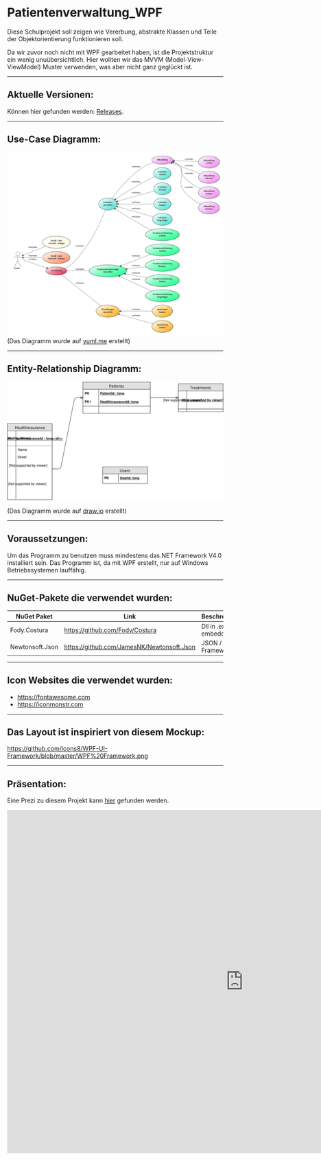 # Patientenverwaltung_WPF

Diese Schulprojekt soll zeigen wie Vererbung, abstrakte Klassen und Teile der Objektorientierung funktionieren soll.

Da wir zuvor noch nicht mit WPF gearbeitet haben, ist die Projektstruktur ein wenig unuübersichtlich.
Hier wollten wir das MVVM (Model-View-ViewModel) Muster verwenden, was aber nicht ganz geglückt ist.

___
## Aktuelle Versionen:

Können hier gefunden werden: [Releases](https://github.com/john-dederer/Patientenverwaltung_WPF/releases).

___
## Use-Case Diagramm:

![Use-case](https://github.com/john-dederer/Patientenverwaltung_WPF/raw/master/Documentation/graphs/Use-Case.png)
(Das Diagramm wurde auf [yuml.me](https://yuml.me) erstellt)

___

## Entity-Relationship Diagramm:

![ER](https://github.com/john-dederer/Patientenverwaltung_WPF/blob/master/Documentation/pictures/ER-Diagramm.svg)

(Das Diagramm wurde auf [draw.io](https://draw.io) erstellt)

___

## Voraussetzungen:

Um das Programm zu benutzen muss mindestens das.NET Framework V4.0 installiert sein. 
Das Programm ist, da mit WPF erstellt, nur auf Windows Betriebssystemen lauffähig.

___
## NuGet-Pakete die verwendet wurden:
NuGet Paket | Link | Beschreibung
--- | --- | ---
Fody.Costura | https://github.com/Fody/Costura | Dll in .exe embedden
Newtonsoft.Json | https://github.com/JamesNK/Newtonsoft.Json | JSON / XML Framework

___
## Icon Websites die verwendet wurden:

- https://fontawesome.com
- https://iconmonstr.com

___
## Das Layout ist inspiriert von diesem Mockup:

https://github.com/icons8/WPF-UI-Framework/blob/master/WPF%20Framework.png

___
## Präsentation:

Eine Prezi zu diesem Projekt kann [hier](http://prezi.com/tdwwnjwaxdfe/?utm_campaign=share&utm_medium=copy&rc=ex0share) gefunden werden.

<iframe id="iframe_container" webkitallowfullscreen="" mozallowfullscreen="" allowfullscreen="" src="https://prezi.com/embed/tdwwnjwaxdfe/?bgcolor=ffffff&amp;lock_to_path=0&amp;autoplay=0&amp;autohide_ctrls=0&amp;landing_data=bHVZZmNaNDBIWnNjdEVENDRhZDFNZGNIUE43MHdLNWpsdFJLb2ZHanI0eXA4UzFYY1NSWXAxUGFtdDNyQlhnUkdnPT0&amp;landing_sign=ovYLSFPIXP-jS8WzE1RN3_W7E_SEpFuhmN71PkJtw2Y" width="1100" height="800" frameborder="0"></iframe>
